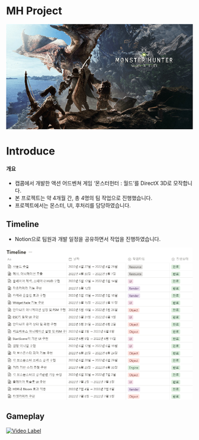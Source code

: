 # MH Project
<p align="center">
 <img src = "./MHTitle.png">
</p>

# Introduce
#### 개요
* 캡콤에서 개발한 액션 어드벤쳐 게임 ‘몬스터헌터 : 월드’를 DirectX 3D로 모작합니다.
* 본 프로젝트는 약 4개월 간, 총 4명의 팀 작업으로 진행했습니다.
* 프로젝트에서는 몬스터, UI, 후처리를 담당하였습니다.

## Timeline
* Notion으로 팀원과 개발 일정을 공유하면서 작업을 진행하였습니다.
<p align="center">
 <img src = "image1.png">
</p>

## Gameplay
[![Video Label](http://img.youtube.com/vi/8rULZAka800/0.jpg)](https://youtu.be/8rULZAka800?t=0s)

